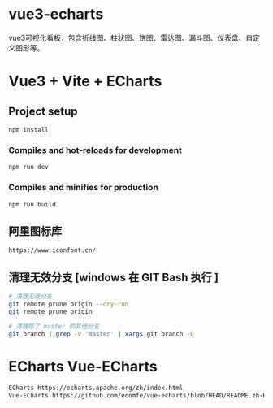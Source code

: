 # vue3-echarts
vue3可视化看板，包含折线图、柱状图、饼图、雷达图、漏斗图、仪表盘、自定义图形等。

# Vue3 + Vite + ECharts

## Project setup
```
npm install
```

### Compiles and hot-reloads for development
```
npm run dev
```

### Compiles and minifies for production
```
npm run build
```

## 阿里图标库
```
https://www.iconfont.cn/
```

## 清理无效分支 [windows 在 GIT Bash 执行 ]
```bash
# 清理无效分支
git remote prune origin --dry-run
git remote prune origin

# 清理除了 master 的其他分支
git branch | grep -v 'master' | xargs git branch -D
```

# ECharts Vue-ECharts
```bash
ECharts https://echarts.apache.org/zh/index.html
Vue-ECharts https://github.com/ecomfe/vue-echarts/blob/HEAD/README.zh-Hans.md
```
 
<!--## 官方风格指南-->
<!--https://v2.cn.vuejs.org/v2/style-guide/index.html#-->